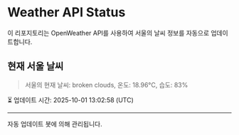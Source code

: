 
# Weather API Status

이 리포지토리는 OpenWeather API를 사용하여 서울의 날씨 정보를 자동으로 업데이트합니다.

## 현재 서울 날씨
> 서울의 현재 날씨: broken clouds, 온도: 18.96°C, 습도: 83%

⏳ 업데이트 시간: 2025-10-01 13:02:58 (UTC)

---
자동 업데이트 봇에 의해 관리됩니다.
